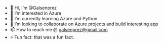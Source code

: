 - 👋 Hi, I’m @Galsenprez
- 👀 I’m interested in Azure
- 🌱 I’m currently learning Azure and Python
- 💞️ I’m looking to collaborate on Azure projects and build interesting app
- 📫 How to reach me @ galsenprez@gmail.com
- ⚡ Fun fact: that was a fun fact.

<!---
Galsenprez/Galsenprez is a ✨ special ✨ repository because its `README.md` (this file) appears on your GitHub profile.
You can click the Preview link to take a look at your changes.
--->
